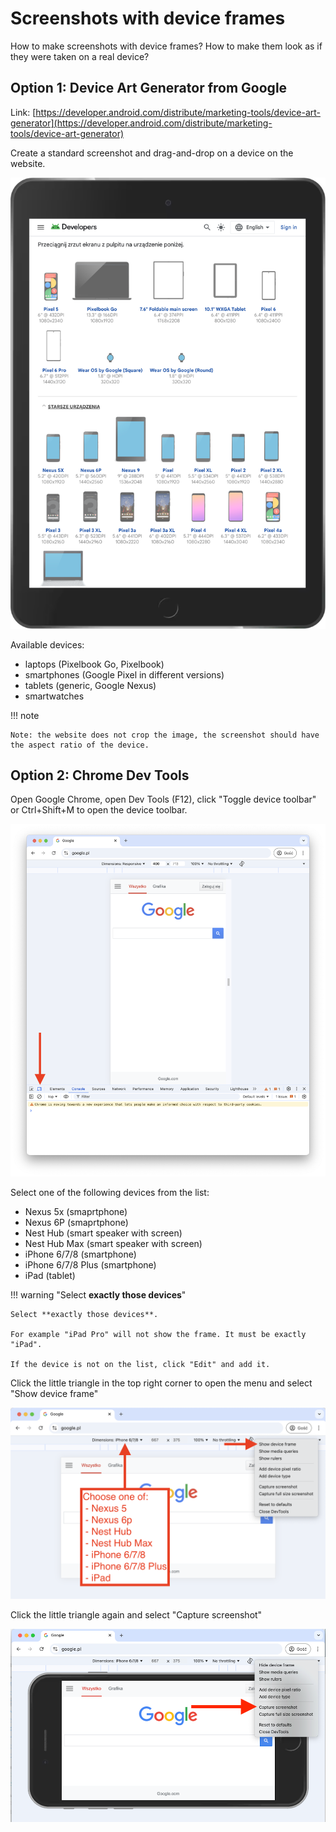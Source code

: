 # Screenshots with device frames

How to make screenshots with device frames? How to make them look as if they were taken on a real device?

## Option 1: Device Art Generator from Google

Link: [https://developer.android.com/distribute/marketing-tools/device-art-generator](https://developer.android.com/distribute/marketing-tools/device-art-generator)

Create a standard screenshot and drag-and-drop on a device on the website.

![screenshots-device-art-generator.png](resources/screenshots-device-art-generator.png)

Available devices:

- laptops (Pixelbook Go, Pixelbook)
- smartphones (Google Pixel in different versions)
- tablets (generic, Google Nexus)  
- smartwatches 

!!! note

    Note: the website does not crop the image, the screenshot should have the aspect ratio of the device.

## Option 2: Chrome Dev Tools

Open Google Chrome, open Dev Tools (F12), click "Toggle device toolbar" or Ctrl+Shift+M
to open the device toolbar.

![screenshots-chrome-1.png](resources/screenshots-chrome-1.png)

Select one of the following devices from the list:

- Nexus 5x (smaprtphone)
- Nexus 6P (smaprtphone)
- Nest Hub (smart speaker with screen)
- Nest Hub Max (smart speaker with screen)
- iPhone 6/7/8 (smartphone)
- iPhone 6/7/8 Plus (smartphone)
- iPad (tablet)     

!!! warning "Select **exactly those devices**"

    Select **exactly those devices**.

    For example "iPad Pro" will not show the frame. It must be exactly "iPad".

    If the device is not on the list, click "Edit" and add it.

Click the little triangle in the top right corner to open the menu and select "Show device frame"

![screenshots-chrome-2.png](resources/screenshots-chrome-2.png)

Click the little triangle again and select "Capture screenshot"

![screenshots-chrome-3.png](resources/screenshots-chrome-3.png)
